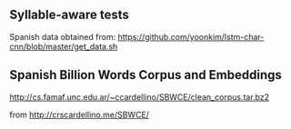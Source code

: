 ## Syllable-aware tests

Spanish data obtained from: https://github.com/yoonkim/lstm-char-cnn/blob/master/get_data.sh


## Spanish Billion Words Corpus and Embeddings

http://cs.famaf.unc.edu.ar/~ccardellino/SBWCE/clean_corpus.tar.bz2


from http://crscardellino.me/SBWCE/
